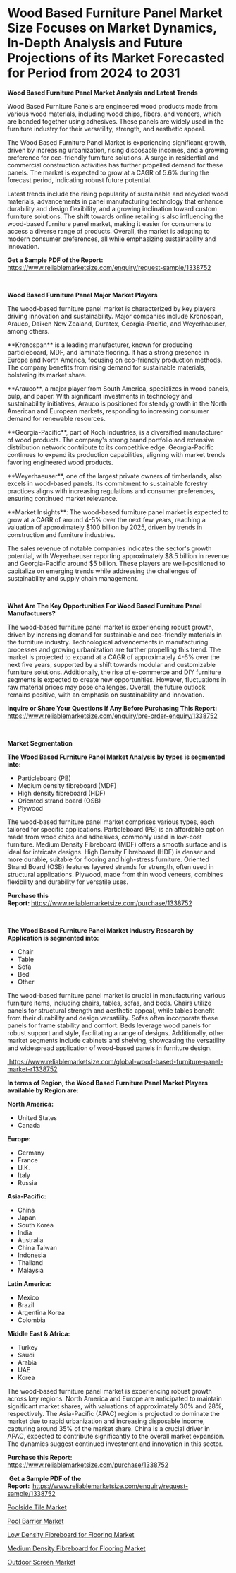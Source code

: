 <p><h1>Wood Based Furniture Panel Market Size Focuses on Market Dynamics, In-Depth Analysis and Future Projections of its Market Forecasted for Period from 2024 to 2031</h1></p><p><strong>Wood Based Furniture Panel Market Analysis and Latest Trends</strong></p>
<p><p>Wood Based Furniture Panels are engineered wood products made from various wood materials, including wood chips, fibers, and veneers, which are bonded together using adhesives. These panels are widely used in the furniture industry for their versatility, strength, and aesthetic appeal. </p><p>The Wood Based Furniture Panel Market is experiencing significant growth, driven by increasing urbanization, rising disposable incomes, and a growing preference for eco-friendly furniture solutions. A surge in residential and commercial construction activities has further propelled demand for these panels. The market is expected to grow at a CAGR of 5.6% during the forecast period, indicating robust future potential. </p><p>Latest trends include the rising popularity of sustainable and recycled wood materials, advancements in panel manufacturing technology that enhance durability and design flexibility, and a growing inclination toward custom furniture solutions. The shift towards online retailing is also influencing the wood-based furniture panel market, making it easier for consumers to access a diverse range of products. Overall, the market is adapting to modern consumer preferences, all while emphasizing sustainability and innovation.</p></p>
<p><strong>Get a Sample PDF of the Report:&nbsp;</strong> <a href="https://www.reliablemarketsize.com/enquiry/request-sample/1338752?utm_campaign=1105&utm_medium=2&utm_source=Github&utm_content=ia&utm_term=20102024&utm_id=wood-based-furniture-panel">https://www.reliablemarketsize.com/enquiry/request-sample/1338752</a></p>
<p>&nbsp;</p>
<p><strong>Wood Based Furniture Panel Major Market Players</strong></p>
<p><p>The wood-based furniture panel market is characterized by key players driving innovation and sustainability. Major companies include Kronospan, Arauco, Daiken New Zealand, Duratex, Georgia-Pacific, and Weyerhaeuser, among others.</p><p>**Kronospan** is a leading manufacturer, known for producing particleboard, MDF, and laminate flooring. It has a strong presence in Europe and North America, focusing on eco-friendly production methods. The company benefits from rising demand for sustainable materials, bolstering its market share.</p><p>**Arauco**, a major player from South America, specializes in wood panels, pulp, and paper. With significant investments in technology and sustainability initiatives, Arauco is positioned for steady growth in the North American and European markets, responding to increasing consumer demand for renewable resources.</p><p>**Georgia-Pacific**, part of Koch Industries, is a diversified manufacturer of wood products. The company's strong brand portfolio and extensive distribution network contribute to its competitive edge. Georgia-Pacific continues to expand its production capabilities, aligning with market trends favoring engineered wood products.</p><p>**Weyerhaeuser**, one of the largest private owners of timberlands, also excels in wood-based panels. Its commitment to sustainable forestry practices aligns with increasing regulations and consumer preferences, ensuring continued market relevance.</p><p>**Market Insights**: The wood-based furniture panel market is expected to grow at a CAGR of around 4-5% over the next few years, reaching a valuation of approximately $100 billion by 2025, driven by trends in construction and furniture industries.</p><p>The sales revenue of notable companies indicates the sector's growth potential, with Weyerhaeuser reporting approximately $8.5 billion in revenue and Georgia-Pacific around $5 billion. These players are well-positioned to capitalize on emerging trends while addressing the challenges of sustainability and supply chain management.</p></p>
<p>&nbsp;</p>
<p><strong>What Are The Key Opportunities For Wood Based Furniture Panel Manufacturers?</strong></p>
<p><p>The wood-based furniture panel market is experiencing robust growth, driven by increasing demand for sustainable and eco-friendly materials in the furniture industry. Technological advancements in manufacturing processes and growing urbanization are further propelling this trend. The market is projected to expand at a CAGR of approximately 4-6% over the next five years, supported by a shift towards modular and customizable furniture solutions. Additionally, the rise of e-commerce and DIY furniture segments is expected to create new opportunities. However, fluctuations in raw material prices may pose challenges. Overall, the future outlook remains positive, with an emphasis on sustainability and innovation.</p></p>
<p><strong>Inquire or Share Your Questions If Any Before Purchasing This Report:</strong> <a href="https://www.reliablemarketsize.com/enquiry/pre-order-enquiry/1338752?utm_campaign=1105&utm_medium=2&utm_source=Github&utm_content=ia&utm_term=20102024&utm_id=wood-based-furniture-panel">https://www.reliablemarketsize.com/enquiry/pre-order-enquiry/1338752</a></p>
<p>&nbsp;</p>
<p><strong>Market Segmentation</strong></p>
<p><strong>The Wood Based Furniture Panel Market Analysis by types is segmented into:</strong></p>
<p><ul><li>Particleboard (PB)</li><li>Medium density fibreboard (MDF)</li><li>High density fibreboard (HDF)</li><li>Oriented strand board (OSB)</li><li>Plywood</li></ul></p>
<p><p>The wood-based furniture panel market comprises various types, each tailored for specific applications. Particleboard (PB) is an affordable option made from wood chips and adhesives, commonly used in low-cost furniture. Medium Density Fibreboard (MDF) offers a smooth surface and is ideal for intricate designs. High Density Fibreboard (HDF) is denser and more durable, suitable for flooring and high-stress furniture. Oriented Strand Board (OSB) features layered strands for strength, often used in structural applications. Plywood, made from thin wood veneers, combines flexibility and durability for versatile uses.</p></p>
<p><strong>Purchase this Report:&nbsp;</strong><a href="https://www.reliablemarketsize.com/purchase/1338752?utm_campaign=1105&utm_medium=2&utm_source=Github&utm_content=ia&utm_term=20102024&utm_id=wood-based-furniture-panel">https://www.reliablemarketsize.com/purchase/1338752</a></p>
<p>&nbsp;</p>
<p><strong>The Wood Based Furniture Panel Market Industry Research by Application is segmented into:</strong></p>
<p><ul><li>Chair</li><li>Table</li><li>Sofa</li><li>Bed</li><li>Other</li></ul></p>
<p><p>The wood-based furniture panel market is crucial in manufacturing various furniture items, including chairs, tables, sofas, and beds. Chairs utilize panels for structural strength and aesthetic appeal, while tables benefit from their durability and design versatility. Sofas often incorporate these panels for frame stability and comfort. Beds leverage wood panels for robust support and style, facilitating a range of designs. Additionally, other market segments include cabinets and shelving, showcasing the versatility and widespread application of wood-based panels in furniture design.</p></p>
<p><a href="https://www.reliablemarketsize.com/global-wood-based-furniture-panel-market-r1338752?utm_campaign=1105&utm_medium=2&utm_source=Github&utm_content=ia&utm_term=20102024&utm_id=wood-based-furniture-panel">&nbsp;https://www.reliablemarketsize.com/global-wood-based-furniture-panel-market-r1338752</a></p>
<p><strong>In terms of Region, the Wood Based Furniture Panel Market Players available by Region are:</strong></p>
<p>
    <p> <strong> North America: </strong>
        <ul>
            <li>United States</li>
            <li>Canada</li>
        </ul>
        </p> 
    <p> <strong> Europe: </strong>
        <ul>
            <li>Germany</li>
            <li>France</li>
            <li>U.K.</li>
            <li>Italy</li>
            <li>Russia</li>
        </ul>
        </p> 
    <p> <strong> Asia-Pacific: </strong>
        <ul>
            <li>China</li>
            <li>Japan</li>
            <li>South Korea</li>
            <li>India</li>
            <li>Australia</li>
            <li>China Taiwan</li>
            <li>Indonesia</li>
            <li>Thailand</li>
            <li>Malaysia</li>
        </ul>
        </p> 
    <p> <strong> Latin America: </strong>
        <ul>
            <li>Mexico</li>
            <li>Brazil</li>
            <li>Argentina Korea</li>
            <li>Colombia</li>
        </ul>
        </p> 
    <p> <strong> Middle East & Africa: </strong>
        <ul>
            <li>Turkey</li>
            <li>Saudi</li>
            <li>Arabia</li>
            <li>UAE</li>
            <li>Korea</li>
        </ul>
    </p>
    </p>
<p><p>The wood-based furniture panel market is experiencing robust growth across key regions. North America and Europe are anticipated to maintain significant market shares, with valuations of approximately 30% and 28%, respectively. The Asia-Pacific (APAC) region is projected to dominate the market due to rapid urbanization and increasing disposable income, capturing around 35% of the market share. China is a crucial driver in APAC, expected to contribute significantly to the overall market expansion. The dynamics suggest continued investment and innovation in this sector.</p></p>
<p><strong>Purchase this Report: </strong><a href="https://www.reliablemarketsize.com/purchase/1338752?utm_campaign=1105&utm_medium=2&utm_source=Github&utm_content=ia&utm_term=20102024&utm_id=wood-based-furniture-panel">https://www.reliablemarketsize.com/purchase/1338752</a></p>
<p>&nbsp;<strong>Get a Sample PDF of the Report:&nbsp;&nbsp;</strong><a href="https://www.reliablemarketsize.com/enquiry/request-sample/1338752?utm_campaign=1105&utm_medium=2&utm_source=Github&utm_content=ia&utm_term=20102024&utm_id=wood-based-furniture-panel">https://www.reliablemarketsize.com/enquiry/request-sample/1338752</a></p>
<p><strong></strong></p>
<p><p><a href="https://www.linkedin.com/pulse/global-poolside-tile-market-landscape-future-trends-strategic-35huf?utm_campaign=1105&utm_medium=2&utm_source=Github&utm_content=ia&utm_term=20102024&utm_id=wood-based-furniture-panel">Poolside Tile Market</a></p><p><a href="https://www.linkedin.com/pulse/emerging-pool-barrier-market-opportunities-analysis-investors-fg5yf?utm_campaign=1105&utm_medium=2&utm_source=Github&utm_content=ia&utm_term=20102024&utm_id=wood-based-furniture-panel">Pool Barrier Market</a></p><p><a href="https://github.com/caetlinivcar/Market-Research-Report-List-1/blob/main/low-density-fibreboard-for-flooring-market.md?utm_campaign=1105&utm_medium=2&utm_source=Github&utm_content=ia&utm_term=20102024&utm_id=wood-based-furniture-panel">Low Density Fibreboard for Flooring Market</a></p><p><a href="https://github.com/raymederonmot/Market-Research-Report-List-1/blob/main/medium-density-fibreboard-for-flooring-market.md?utm_campaign=1105&utm_medium=2&utm_source=Github&utm_content=ia&utm_term=20102024&utm_id=wood-based-furniture-panel">Medium Density Fibreboard for Flooring Market</a></p><p><a href="https://www.linkedin.com/pulse/outdoor-screen-market-growth-outlook-from-2024-2031-projecting-jclof?utm_campaign=1105&utm_medium=2&utm_source=Github&utm_content=ia&utm_term=20102024&utm_id=wood-based-furniture-panel">Outdoor Screen Market</a></p></p>